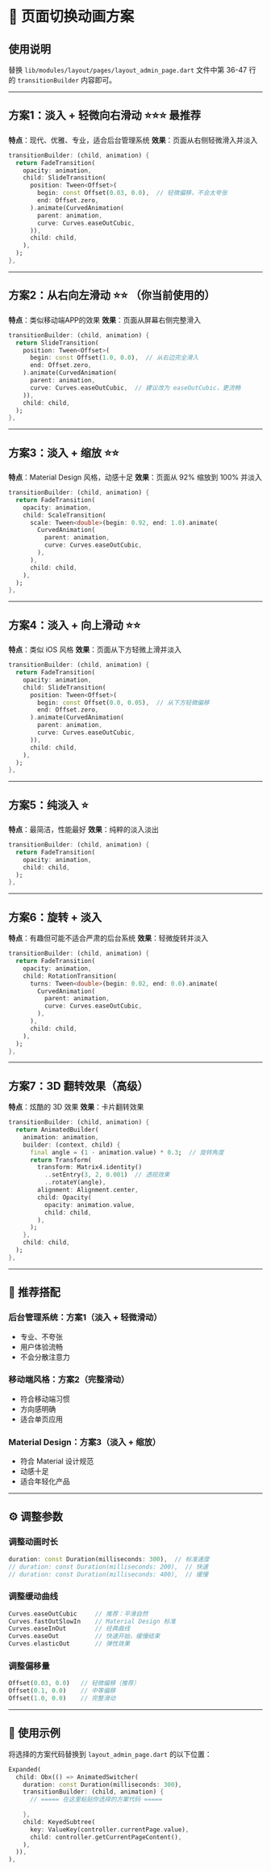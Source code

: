 # 🎨 页面切换动画方案

## 使用说明
替换 `lib/modules/layout/pages/layout_admin_page.dart` 文件中第 36-47 行的 `transitionBuilder` 内容即可。

---

## 方案1：淡入 + 轻微向右滑动 ⭐⭐⭐ 最推荐
**特点**：现代、优雅、专业，适合后台管理系统
**效果**：页面从右侧轻微滑入并淡入

```dart
transitionBuilder: (child, animation) {
  return FadeTransition(
    opacity: animation,
    child: SlideTransition(
      position: Tween<Offset>(
        begin: const Offset(0.03, 0.0),  // 轻微偏移，不会太夸张
        end: Offset.zero,
      ).animate(CurvedAnimation(
        parent: animation,
        curve: Curves.easeOutCubic,
      )),
      child: child,
    ),
  );
},
```

---

## 方案2：从右向左滑动 ⭐⭐ （你当前使用的）
**特点**：类似移动端APP的效果
**效果**：页面从屏幕右侧完整滑入

```dart
transitionBuilder: (child, animation) {
  return SlideTransition(
    position: Tween<Offset>(
      begin: const Offset(1.0, 0.0),  // 从右边完全滑入
      end: Offset.zero,
    ).animate(CurvedAnimation(
      parent: animation,
      curve: Curves.easeOutCubic,  // 建议改为 easeOutCubic，更流畅
    )),
    child: child,
  );
},
```

---

## 方案3：淡入 + 缩放 ⭐⭐
**特点**：Material Design 风格，动感十足
**效果**：页面从 92% 缩放到 100% 并淡入

```dart
transitionBuilder: (child, animation) {
  return FadeTransition(
    opacity: animation,
    child: ScaleTransition(
      scale: Tween<double>(begin: 0.92, end: 1.0).animate(
        CurvedAnimation(
          parent: animation,
          curve: Curves.easeOutCubic,
        ),
      ),
      child: child,
    ),
  );
},
```

---

## 方案4：淡入 + 向上滑动 ⭐⭐
**特点**：类似 iOS 风格
**效果**：页面从下方轻微上滑并淡入

```dart
transitionBuilder: (child, animation) {
  return FadeTransition(
    opacity: animation,
    child: SlideTransition(
      position: Tween<Offset>(
        begin: const Offset(0.0, 0.05),  // 从下方轻微偏移
        end: Offset.zero,
      ).animate(CurvedAnimation(
        parent: animation,
        curve: Curves.easeOutCubic,
      )),
      child: child,
    ),
  );
},
```

---

## 方案5：纯淡入 ⭐
**特点**：最简洁，性能最好
**效果**：纯粹的淡入淡出

```dart
transitionBuilder: (child, animation) {
  return FadeTransition(
    opacity: animation,
    child: child,
  );
},
```

---

## 方案6：旋转 + 淡入
**特点**：有趣但可能不适合严肃的后台系统
**效果**：轻微旋转并淡入

```dart
transitionBuilder: (child, animation) {
  return FadeTransition(
    opacity: animation,
    child: RotationTransition(
      turns: Tween<double>(begin: 0.02, end: 0.0).animate(
        CurvedAnimation(
          parent: animation,
          curve: Curves.easeOutCubic,
        ),
      ),
      child: child,
    ),
  );
},
```

---

## 方案7：3D 翻转效果（高级）
**特点**：炫酷的 3D 效果
**效果**：卡片翻转效果

```dart
transitionBuilder: (child, animation) {
  return AnimatedBuilder(
    animation: animation,
    builder: (context, child) {
      final angle = (1 - animation.value) * 0.3;  // 旋转角度
      return Transform(
        transform: Matrix4.identity()
          ..setEntry(3, 2, 0.001)  // 透视效果
          ..rotateY(angle),
        alignment: Alignment.center,
        child: Opacity(
          opacity: animation.value,
          child: child,
        ),
      );
    },
    child: child,
  );
},
```

---

## 🎯 推荐搭配

### 后台管理系统：方案1（淡入 + 轻微滑动）
- 专业、不夸张
- 用户体验流畅
- 不会分散注意力

### 移动端风格：方案2（完整滑动）
- 符合移动端习惯
- 方向感明确
- 适合单页应用

### Material Design：方案3（淡入 + 缩放）
- 符合 Material 设计规范
- 动感十足
- 适合年轻化产品

---

## ⚙️ 调整参数

### 调整动画时长
```dart
duration: const Duration(milliseconds: 300),  // 标准速度
// duration: const Duration(milliseconds: 200),  // 快速
// duration: const Duration(milliseconds: 400),  // 缓慢
```

### 调整缓动曲线
```dart
Curves.easeOutCubic     // 推荐：平滑自然
Curves.fastOutSlowIn    // Material Design 标准
Curves.easeInOut        // 经典曲线
Curves.easeOut          // 快速开始，缓慢结束
Curves.elasticOut       // 弹性效果
```

### 调整偏移量
```dart
Offset(0.03, 0.0)   // 轻微偏移（推荐）
Offset(0.1, 0.0)    // 中等偏移
Offset(1.0, 0.0)    // 完整滑动
```

---

## 📝 使用示例

将选择的方案代码替换到 `layout_admin_page.dart` 的以下位置：

```dart
Expanded(
  child: Obx(() => AnimatedSwitcher(
    duration: const Duration(milliseconds: 300),
    transitionBuilder: (child, animation) {
      // ===== 在这里粘贴你选择的方案代码 =====
      
    },
    child: KeyedSubtree(
      key: ValueKey(controller.currentPage.value),
      child: controller.getCurrentPageContent(),
    ),
  )),
),
```

